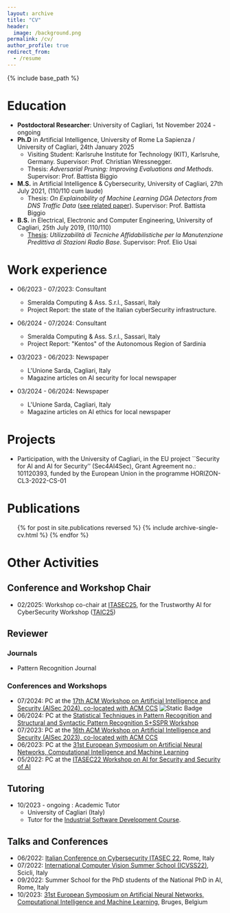 ```yaml
---
layout: archive
title: "CV"
header: 
  image: /background.png
permalink: /cv/
author_profile: true
redirect_from:
  - /resume
---
```


{% include base_path %}

Education
======
* **Postdoctoral Researcher**: University of Cagliari, 1st November 2024 - ongoing
* **Ph.D** in Artificial Intelligence, University of Rome La Sapienza / University of Cagliari, 24th January 2025  
  * Visiting Student: Karlsruhe Institute for Technology (KIT), Karlsruhe, Germany. Supervisor: Prof. Christian Wressnegger.
  * Thesis: _Adversarial Pruning: Improving Evaluations and Methods_. Supervisor: Prof. Battista Biggio 
* **M.S.** in Artificial Intelligence & Cybersecurity, University of Cagliari, 27th July 2021, (110/110 cum laude)
  * Thesis: _On Explainability of Machine Learning DGA Detectors from DNS Traffic Data_ ([see related paper](https://iris.unica.it/bitstream/11584/345551/2/ITASEC22_CameraReady_CeurArt_GiorgioPiras.pdf)). Supervisor: Prof. Battista Biggio
* **B.S.** in Electrical, Electronic and Computer Engineering, University of Cagliari, 25th July 2019, (110/110)
  * [Thesis](https://corsi.unica.it/ingegneriaelettricaeelettronica/files/2020/04/Tesi_Piras_Giorgio.pdf): _Utilizzabilità di Tecniche Affidabilistiche per la Manutenzione Predittiva di Stazioni Radio Base_. Supervisor: Prof. Elio Usai 

Work experience
======
* 06/2023 - 07/2023: Consultant
  * Smeralda Computing & Ass. S.r.l., Sassari, Italy 
  * Project Report: the state of the Italian cyberSecurity infrastructure.

* 06/2024 - 07/2024: Consultant
  * Smeralda Computing & Ass. S.r.l., Sassari, Italy 
  * Project Report: "Kentos" of the Autonomous Region of Sardinia

* 03/2023 - 06/2023: Newspaper 
  * L'Unione Sarda, Cagliari, Italy 
  * Magazine articles on AI security for local newspaper

* 03/2024 - 06/2024: Newspaper 
  * L'Unione Sarda, Cagliari, Italy 
  * Magazine articles on AI ethics for local newspaper

  
Projects
======
* Participation, with the University of Cagliari, in the EU project ``Security for AI and AI for Security’’ (Sec4AI4Sec), Grant Agreement no.: 101120393, funded by the European Union in the programme HORIZON-CL3-2022-CS-01


Publications
======
  <ul>{% for post in site.publications reversed %}
    {% include archive-single-cv.html %}
  {% endfor %}</ul>
  
Other Activities
====== 
## Conference and Workshop Chair 
* 02/2025: Workshop co-chair at [ITASEC25](https://itasec.it/), for the Trustworthy AI for CyberSecurity Workshop ([TAIC25](https://taicworkshop.github.io/))

## Reviewer 
### Journals 
* Pattern Recognition Journal 

### Conferences and Workshops 
* 07/2024: PC at the [17th ACM Workshop on Artificial Intelligence and Security (AISec 2024), co-located with ACM CCS](https://aisec.cc/) ![Static Badge](https://img.shields.io/badge/Top%20Reviewers-reviewers)
* 06/2024: PC at the [Statistical Techniques in Pattern Recognition and Structural and Syntactic Pattern Recognition S+SSPR Workshop](https://sites.google.com/view/s-sspr-2024/organizing-team-pc?authuser=0)
* 07/2023: PC at the [16th ACM Workshop on Artificial Intelligence and Security (AISec 2023), co-located with ACM CCS](https://aisec.cc/)
* 06/2023: PC at the [31st European Symposium on Artificial Neural Networks, Computational Intelligence and Machine Learning](https://www.esann.org/proceedings/2023)
* 05/2022: PC at the [ITASEC22 Workshop on AI for Security and Security of AI](https://2022.itasec.it/)

## Tutoring
* 10/2023 - ongoing : Academic Tutor
  * University of Cagliari (Italy)
  * Tutor for the [Industrial Software Development Course](https://github.com/unica-isde/isde). 

## Talks and Conferences
* 06/2022: [Italian Conference on Cybersecurity ITASEC 22](https://agenda-2022.itasec.it/), Rome, Italy
* 07/2022: [International Computer Vision Summer School (ICVSS22)](https://iplab.dmi.unict.it/icvss2022/), Scicli, Italy 
* 09/2022: Summer School for the PhD students of the National PhD in AI, Rome, Italy 
* 10/2023: [31st European Symposium on Artificial Neural Networks, Computational Intelligence and Machine Learning](https://www.esann.org/proceedings/2023), Bruges, Belgium